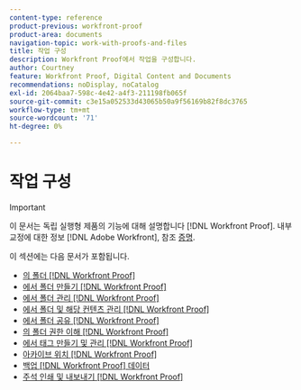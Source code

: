 ```yaml
---
content-type: reference
product-previous: workfront-proof
product-area: documents
navigation-topic: work-with-proofs-and-files
title: 작업 구성
description: Workfront Proof에서 작업을 구성합니다.
author: Courtney
feature: Workfront Proof, Digital Content and Documents
recommendations: noDisplay, noCatalog
exl-id: 2064baa7-598c-4e42-a4f3-211198fb065f
source-git-commit: c3e15a052533d43065b50a9f56169b82f8dc3765
workflow-type: tm+mt
source-wordcount: '71'
ht-degree: 0%

---
```


# 작업 구성

>[!IMPORTANT]
>
>이 문서는 독립 실행형 제품의 기능에 대해 설명합니다 [!DNL Workfront Proof]. 내부 교정에 대한 정보 [!DNL Adobe Workfront], 참조 [증명](../../../review-and-approve-work/proofing/proofing.md).

이 섹션에는 다음 문서가 포함됩니다.

* [의 폴더 [!DNL Workfront Proof]](../../../workfront-proof/wp-work-proofsfiles/organize-your-work/folders.md)
* [에서 폴더 만들기 [!DNL Workfront Proof]](../../../workfront-proof/wp-work-proofsfiles/organize-your-work/create-folders.md)
* [에서 폴더 관리 [!DNL Workfront Proof]](../../../workfront-proof/wp-work-proofsfiles/organize-your-work/manage-folders.md)
* [에서 폴더 및 해당 컨텐츠 관리 [!DNL Workfront Proof]](../../../workfront-proof/wp-work-proofsfiles/organize-your-work/manage-folders-and-contents.md)
* [에서 폴더 공유 [!DNL Workfront Proof]](../../../workfront-proof/wp-work-proofsfiles/organize-your-work/share-folders.md)
* [의 폴더 권한 이해 [!DNL Workfront Proof]](../../../workfront-proof/wp-work-proofsfiles/organize-your-work/folder-permissions.md)
* [에서 태그 만들기 및 관리 [!DNL Workfront Proof]](../../../workfront-proof/wp-work-proofsfiles/organize-your-work/create-and-manage-tags.md)
* [아카이브 위치 [!DNL Workfront Proof]](../../../workfront-proof/wp-work-proofsfiles/organize-your-work/archive.md)
* [백업 [!DNL Workfront Proof] 데이터](../../../workfront-proof/wp-work-proofsfiles/organize-your-work/back-up-data.md)
* [주석 인쇄 및 내보내기 [!DNL Workfront Proof]](../../../workfront-proof/wp-work-proofsfiles/organize-your-work/print-and-export-comments.md)

